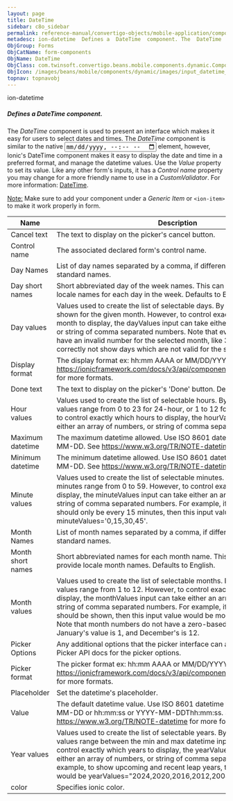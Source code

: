 ```yaml
---
layout: page
title: DateTime
sidebar: c8o_sidebar
permalink: reference-manual/convertigo-objects/mobile-application/components/form-components/datetime/
metadesc: ion-datetime  Defines a  DateTime  component. The  DateTime  component is used to present an interface which makes it easy for users to select dates a
ObjGroup: Forms
ObjCatName: form-components
ObjName: DateTime
ObjClass: com.twinsoft.convertigo.beans.mobile.components.dynamic.ComponentManager$1
ObjIcon: /images/beans/mobile/components/dynamic/images/input_datetime_32x32.png
topnav: topnavobj
---
```

ion-datetime
##### Defines a <i>DateTime</i> component.
The <i>DateTime</i> component is used to present an interface which makes it easy for users to select dates and times.
The <i>DateTime</i> component is similar to the native <input type='datetime-local'> element, however, Ionic&apos;s DateTime component makes it easy to display the date and time in a preferred format, and manage the datetime values.
Use the <i>Value</i> property to set its value.
Like any other form's inputs, it has a <i>Control name</i> property you may change for a more friendly name to use in a <i>CustomValidator</i>.
For more information: <a href='https://ionicframework.com/docs/v3/components/#datetime' target='_blank'>DateTime</a>.

<span class='orangetwinsoft'><u>Note:</u></span> Make sure to add your component under a <i>Generic Item</i> or <code>&lt;ion-item&gt;</code> to make it work properly in form.

Name | Description 
--- | ---
Cancel text | The text to display on the picker's cancel button.
Control name | The associated declared form's control name.
Day Names | List of day names separated by a comma, if different from English standard names.
Day short names | Short abbreviated day of the week names. This can be used to provide locale names for each day in the week. Defaults to English.
Day values | Values used to create the list of selectable days. By default every day is shown for the given month. However, to control exactly which days of the month to display, the dayValues input can take either an array of numbers, or string of comma separated numbers. Note that even if the array days have an invalid number for the selected month, like 31 in February, it will correctly not show days which are not valid for the selected month.
Display format | The display format ex: hh:mm AAAA or  MM/DD/YYYY see https://ionicframework.com/docs/v3/api/components/datetime/DateTime/ for more formats.
Done text | The text to display on the picker's 'Done' button. Default: Done.
Hour values | Values used to create the list of selectable hours. By default the hour values range from 0 to 23 for 24-hour, or 1 to 12 for 12-hour. However, to control exactly which hours to display, the hourValues input can take either an array of numbers, or string of comma separated numbers.
Maximum datetime | The maximum datetime allowed. Use ISO 8601 datetime format YYYY-MM-DD. See https://www.w3.org/TR/NOTE-datetime for more formats.
Minimum datetime | The minimum datetime allowed. Use ISO 8601 datetime format YYYY-MM-DD. See https://www.w3.org/TR/NOTE-datetime for more formats.
Minute values | Values used to create the list of selectable minutes. By default the minutes range from 0 to 59. However, to control exactly which minutes to display, the minuteValues input can take either an array of numbers, or string of comma separated numbers. For example, if the minute selections should only be every 15 minutes, then this input value would be minuteValues='0,15,30,45'.
Month Names | List of month names separated by a comma, if different from English standard names.
Month short names | Short abbreviated names for each month name. This can be used to provide locale month names. Defaults to English.
Month values | Values used to create the list of selectable months. By default the month values range from 1 to 12. However, to control exactly which months to display, the monthValues input can take either an array of numbers, or string of comma separated numbers. For example, if only summer months should be shown, then this input value would be monthValues="6,7,8". Note that month numbers do not have a zero-based index, meaning January's value is 1, and December's is 12.
Picker Options | Any additional options that the picker interface can accept. See the Ionic Picker API docs for the picker options.
Picker format | The picker format ex: hh:mm AAAA or  MM/DD/YYYY see https://ionicframework.com/docs/v3/api/components/datetime/DateTime/ for more formats.
Placeholder | Set the datetime's placeholder.
Value | The default datetime value. Use ISO 8601 datetime format like YYYY-MM-DD or hh:mm:ss or YYYY-MM-DDThh:mm:ss. See https://www.w3.org/TR/NOTE-datetime for more formats.
Year values | Values used to create the list of selectable years. By default the year values range between the min and max datetime inputs. However, to control exactly which years to display, the yearValues input can take either an array of numbers, or string of comma separated numbers. For example, to show upcoming and recent leap years, then this input's value would be yearValues="2024,2020,2016,2012,2008".
color | Specifies ionic color.


